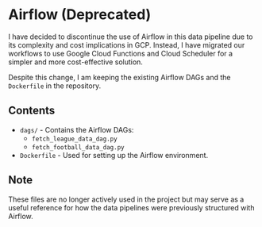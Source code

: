 # Airflow  (Deprecated)

I have decided to discontinue the use of Airflow in this data pipeline due to its complexity and cost implications in GCP. Instead, I have migrated our workflows to use Google Cloud Functions and Cloud Scheduler for a simpler and more cost-effective solution.

Despite this change, I am  keeping the existing Airflow DAGs and the `Dockerfile` in the repository.

## Contents

- `dags/` - Contains the Airflow DAGs:
  - `fetch_league_data_dag.py`
  - `fetch_football_data_dag.py`
- `Dockerfile` - Used for setting up the Airflow environment.

## Note

These files are no longer actively used in the project but may serve as a useful reference for how the data pipelines were previously structured with Airflow.

